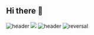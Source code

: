 ## Hi there 👋

![header](https://capsule-render.vercel.app/api?type=venom&color=gradient&customColorList=0,2,2,5,30&section=header&text=capsule%200render&fontSize=90)
<img src="https://capsule-render.vercel.app/api?type=wave&color=auto&height=300&section=header&text=capsule%20render&fontSize=90" />
![header](https://capsule-render.vercel.app/api?color=gradient&customColorList=0,2,2,5,30)
![reversal](https://capsule-render.vercel.app/api?type=rect&text=RECT&fontAlign=30&fontSize=30&desc=Use%20theme&descAlign=60&descAlignY=50&theme=radical)

